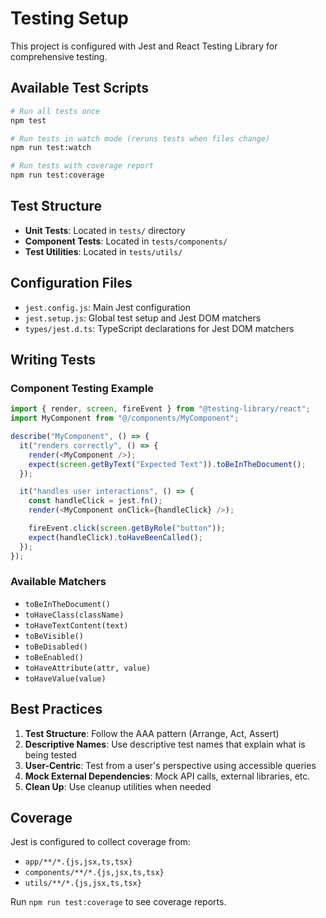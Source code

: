 # Testing Setup

This project is configured with Jest and React Testing Library for comprehensive testing.

## Available Test Scripts

```bash
# Run all tests once
npm test

# Run tests in watch mode (reruns tests when files change)
npm run test:watch

# Run tests with coverage report
npm run test:coverage
```

## Test Structure

- **Unit Tests**: Located in `tests/` directory
- **Component Tests**: Located in `tests/components/`
- **Test Utilities**: Located in `tests/utils/`

## Configuration Files

- `jest.config.js`: Main Jest configuration
- `jest.setup.js`: Global test setup and Jest DOM matchers
- `types/jest.d.ts`: TypeScript declarations for Jest DOM matchers

## Writing Tests

### Component Testing Example

```typescript
import { render, screen, fireEvent } from "@testing-library/react";
import MyComponent from "@/components/MyComponent";

describe("MyComponent", () => {
  it("renders correctly", () => {
    render(<MyComponent />);
    expect(screen.getByText("Expected Text")).toBeInTheDocument();
  });

  it("handles user interactions", () => {
    const handleClick = jest.fn();
    render(<MyComponent onClick={handleClick} />);

    fireEvent.click(screen.getByRole("button"));
    expect(handleClick).toHaveBeenCalled();
  });
});
```

### Available Matchers

- `toBeInTheDocument()`
- `toHaveClass(className)`
- `toHaveTextContent(text)`
- `toBeVisible()`
- `toBeDisabled()`
- `toBeEnabled()`
- `toHaveAttribute(attr, value)`
- `toHaveValue(value)`

## Best Practices

1. **Test Structure**: Follow the AAA pattern (Arrange, Act, Assert)
2. **Descriptive Names**: Use descriptive test names that explain what is being tested
3. **User-Centric**: Test from a user's perspective using accessible queries
4. **Mock External Dependencies**: Mock API calls, external libraries, etc.
5. **Clean Up**: Use cleanup utilities when needed

## Coverage

Jest is configured to collect coverage from:

- `app/**/*.{js,jsx,ts,tsx}`
- `components/**/*.{js,jsx,ts,tsx}`
- `utils/**/*.{js,jsx,ts,tsx}`

Run `npm run test:coverage` to see coverage reports.
